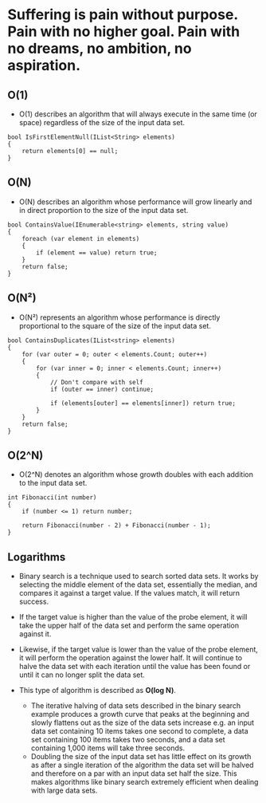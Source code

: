 # Suffering is pain without purpose. Pain with no higher goal. Pain with no dreams, no ambition, no aspiration.

## O(1)
* O(1) describes an algorithm that will always execute in the same time (or space) regardless of the size of the input data set.

``` 
bool IsFirstElementNull(IList<String> elements)
{
    return elements[0] == null;
}
```

## O(N)
* O(N) describes an algorithm whose performance will grow linearly and in direct proportion to the size of the input data set.

```
bool ContainsValue(IEnumerable<string> elements, string value)
{
    foreach (var element in elements)
    {
        if (element == value) return true; 
    }     
    return false; 
}
```

## O(N²)
* O(N²) represents an algorithm whose performance is directly proportional to the square of the size of the input data set. 

```
bool ContainsDuplicates(IList<string> elements)
{
    for (var outer = 0; outer < elements.Count; outer++) 
    {
        for (var inner = 0; inner < elements.Count; inner++) 
        { 
            // Don't compare with self 
            if (outer == inner) continue;             
            
            if (elements[outer] == elements[inner]) return true; 
        }
    }    
    return false;
}
```

## O(2^N)
* O(2^N) denotes an algorithm whose growth doubles with each addition to the input data set.

```
int Fibonacci(int number)
{
    if (number <= 1) return number;
       
    return Fibonacci(number - 2) + Fibonacci(number - 1); 
}
```

## Logarithms

* Binary search is a technique used to search sorted data sets. It works by selecting the middle element of the data set, essentially the median, and compares it against a target value. If the values match, it will return success. 
* If the target value is higher than the value of the probe element, it will take the upper half of the data set and perform the same operation against it. 
* Likewise, if the target value is lower than the value of the probe element, it will perform the operation against the lower half. It will continue to halve the data set with each iteration until the value has been found or until it can no longer split the data set.

* This type of algorithm is described as **O(log N)**. 
  * The iterative halving of data sets described in the binary search example produces a growth curve that peaks at the beginning and slowly flattens out as the size of the data sets increase e.g. an input data set containing 10 items takes one second to complete, a data set containing 100 items takes two seconds, and a data set containing 1,000 items will take three seconds.
  *  Doubling the size of the input data set has little effect on its growth as after a single iteration of the algorithm the data set will be halved and therefore on a par with an input data set half the size. This makes algorithms like binary search extremely efficient when dealing with large data sets.
